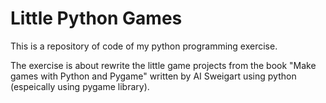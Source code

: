 # Little Python Games

This is a repository of code of my python programming exercise.

The exercise is about rewrite the little game projects from the book "Make games with Python and Pygame" written by AI Sweigart using python (espeically using pygame library).
